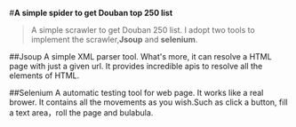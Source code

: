 #**A simple spider to get Douban top 250 list**
>A simple scrawler to get Douban 250 list. I adopt two tools to implement the scrawler,**Jsoup** and **selenium**.


##Jsoup
A simple XML parser tool. What's more, it can resolve a HTML page with just a given url. It provides
incredible apis to resolve all the elements of HTML.


##Selenium
A automatic testing tool for web page. It works like a real brower. It contains all the movements as you wish.Such as click a button, fill a text area，roll the page and bulabula.